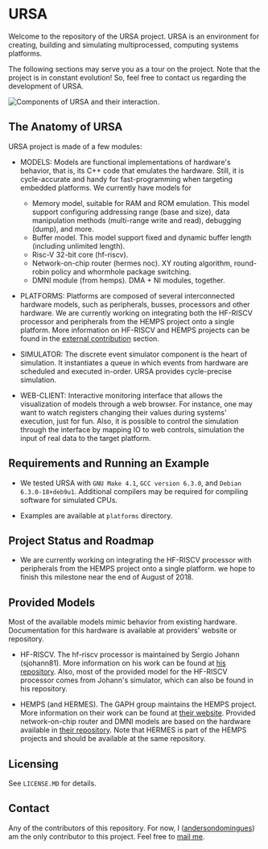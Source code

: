 # URSA

Welcome to the repository of the URSA project. URSA is an environment for creating, building and simulating multiprocessed, computing systems platforms.

The following sections may serve you as a tour on the project. Note that the project is in constant evolution! So, feel free to contact us regarding the development of URSA.

![Components of URSA and their interaction.](https://raw.githubusercontent.com/andersondomingues/ursa/stable/docs/URSA.png?raw=true)

## The Anatomy of URSA

URSA project is made of a few modules:

- MODELS: Models are functional implementations of hardware's behavior, that is, its C++ code that emulates the hardware. Still, it is cycle-accurate and handy for fast-programming when targeting embedded platforms. We currently have models for 
  * Memory model, suitable for RAM and ROM emulation. This model support configuring addressing range (base and size), data manipulation methods (multi-range write and read), debugging (dump), and more. 
  * Buffer model. This model support fixed and dynamic buffer length (including unlimited length).
  * Risc-V 32-bit core (hf-riscv).
  * Network-on-chip router (hermes noc). XY routing algorithm, round-robin policy and whormhole package switching.
  * DMNI module (from hemps). DMA + NI modules, together.


- PLATFORMS: Platforms are composed of several interconnected hardware models, such as peripherals, busses, processors and other hardware. We are currently working on integrating both the HF-RISCV processor and peripherals from the HEMPS project onto a single platform. More information on HF-RISCV and HEMPS projects can be found in the [external contribution](#external-contribution) section. 

- SIMULATOR: The discrete event simulator component is the heart of simulation. It instantiates a queue in which events from hardware are scheduled and executed in-order. URSA provides cycle-precise simulation.

- WEB-CLIENT: Interactive monitoring interface that allows the visualization of models through a web browser. For instance, one may want to watch registers changing their values during systems' execution, just for fun. Also, it is possible to control the simulation through the interface by mapping IO to web controls, simulation the input of real data to the target platform.

## Requirements and Running an Example

- We tested URSA with ``GNU Make 4.1``, ``GCC version 6.3.0``,  and ``Debian 6.3.0-18+deb9u1``. Additional compilers may be required for compiling software for simulated CPUs. 

- Examples are available at ``platforms`` directory. 

## Project Status and Roadmap

- We are currently working on integrating the HF-RISCV processor with peripherals from the HEMPS project onto a single platform. we hope to finish this milestone near the end of August of 2018. 

## Provided Models

Most of the available models mimic behavior from existing hardware. Documentation for this hardware is available at providers' website or repository. 

- HF-RISCV. The hf-riscv processor is maintained by Sergio Johann (sjohann81). More information on his work can be found at [his repository](https://github.com/sjohann81). Also, most of the provided model for the HF-RISCV processor comes from Johann's simulator, which can also be found in his repository.

- HEMPS (and HERMES). The GAPH group maintains the HEMPS project. More information on their work can be found at [their website](http://www.inf.pucrs.br/hemps/getting_started.html). Provided network-on-chip router and DMNI models are based on the hardware available in [their repository](https://github.com/GaphGroup/hemps). Note that HERMES is part of the HEMPS projects and should be available at the same repository.

## Licensing

See ``LICENSE.MD`` for details. 

## Contact

Any of the contributors of this repository. For now, I ([andersondomingues](https://github.com/andersondomingues)) am the only contributor to this project. Feel free to [mail me](mailto:ti.andersondomingues@gmail.com).
